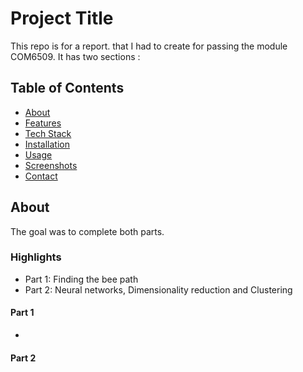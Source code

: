 # Project Title
This repo is for a report. that I had to create for passing the module COM6509. It has two sections : 

## Table of Contents
- [About](#about)
- [Features](#features)
- [Tech Stack](#tech-stack)
- [Installation](#installation)
- [Usage](#usage)
- [Screenshots](#screenshots)
- [Contact](#contact)

## About
The goal was to complete both parts.
### Highlights
- Part 1: Finding the bee path
- Part 2: Neural networks, Dimensionality reduction and Clustering
#### Part 1
-

#### Part 2
